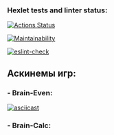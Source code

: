 ### Hexlet tests and linter status:
[![Actions Status](https://github.com/Mr-Gurd/frontend-project-lvl1/workflows/hexlet-check/badge.svg)](https://github.com/Mr-Gurd/frontend-project-lvl1/actions)

[![Maintainability](https://api.codeclimate.com/v1/badges/a99a88d28ad37a79dbf6/maintainability)](https://codeclimate.com/github/codeclimate/codeclimate/maintainability)

[![eslint-check](https://github.com/Mr-Gurd/frontend-project-lvl1/actions/workflows/eslint.yml/badge.svg?branch=main)](https://github.com/Mr-Gurd/frontend-project-lvl1/actions/workflows/eslint.yml)

## Аскинемы игр:
### - Brain-Even:
[![asciicast](https://asciinema.org/a/wdWyn9OZeD0zXiVC4UX0nBAtz.svg)](https://asciinema.org/a/wdWyn9OZeD0zXiVC4UX0nBAtz)
### - Brain-Calc:
